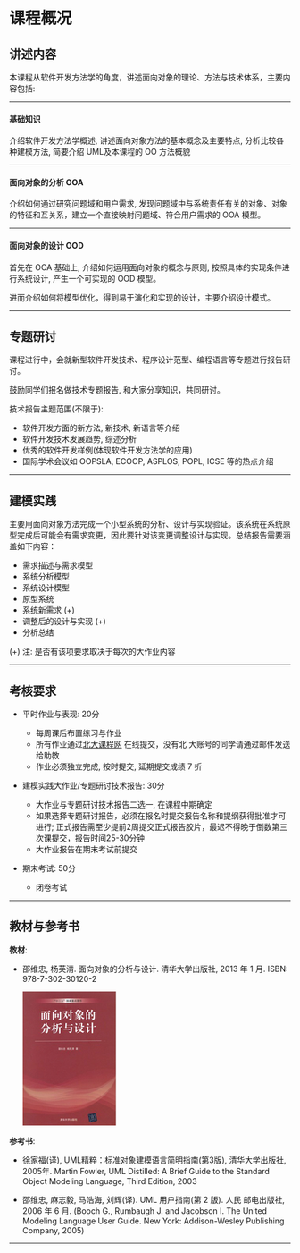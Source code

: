 课程概况
=======

讲述内容
--------

本课程从软件开发方法学的角度，讲述面向对象的理论、方法与技术体系，主要内容包括:

----

#### 基础知识

介绍软件开发方法学概述, 讲述面向对象方法的基本概念及主要特点, 分析比较各种建模方法, 简要介绍 UML及本课程的 OO 方法概貌

----

#### 面向对象的分析 OOA

介绍如何通过研究问题域和用户需求, 发现问题域中与系统责任有关的对象、对象的特征和互关系，建立一个直接映射问题域、符合用户需求的 OOA 模型。

----

#### 面向对象的设计 OOD

首先在 OOA 基础上, 介绍如何运用面向对象的概念与原则, 按照具体的实现条件进行系统设计, 产生一个可实现的 OOD 模型。

进而介绍如何将模型优化，得到易于演化和实现的设计，主要介绍设计模式。

----

专题研讨
-------

课程进行中，会就新型软件开发技术、程序设计范型、编程语言等专题进行报告研讨。

鼓励同学们报名做技术专题报告, 和大家分享知识，共同研讨。

技术报告主题范围(不限于):

- 软件开发方面的新方法, 新技术, 新语言等介绍
- 软件开发技术发展趋势, 综述分析
- 优秀的软件开发样例(体现软件开发方法学的应用)
- 国际学术会议如 OOPSLA, ECOOP, ASPLOS, POPL, ICSE 等的热点介绍

----

建模实践
-------

主要用面向对象方法完成一个小型系统的分析、设计与实现验证。该系统在系统原型完成后可能会有需求变更，因此要针对该变更调整设计与实现。总结报告需要涵盖如下内容：

- 需求描述与需求模型
- 系统分析模型
- 系统设计模型
- 原型系统
- 系统新需求 (+)
- 调整后的设计与实现 (+)
- 分析总结

(+) 注: 是否有该项要求取决于每次的大作业内容

----


考核要求
---------

- 平时作业与表现:  20分

  * 每周课后布置练习与作业
  * 所有作业通过[北大课程网](http://course.pku.edu.cn) 在线提交，没有北
    大账号的同学请通过邮件发送给助教
  * 作业必须独立完成, 按时提交, 延期提交成绩 7 折


- 建模实践大作业/专题研讨技术报告: 30分

  * 大作业与专题研讨技术报告二选一, 在课程中期确定
  * 如果选择专题研讨报告，必须在报名时提交报告名称和提纲获得批准才可进行; 正式报告需至少提前2周提交正式报告胶片，最迟不得晚于倒数第三次课提交，报告时间25-30分钟
  * 大作业报告在期末考试前提交


- 期末考试: 50分

  * 闭卷考试

----

教材与参考书
-----------

**教材**:

- 邵维忠, 杨芙清. 面向对象的分析与设计. 清华大学出版社, 2013 年 1 月.  ISBN: 978-7-302-30120-2

  ![邵维忠老师的《面向对象的分析与设计》](images/book.png "教材")


**参考书**:

- 徐家福(译), UML精粹：标准对象建模语言简明指南(第3版), 清华大学出版社, 2005年. Martin Fowler, UML Distilled: A Brief Guide to the Standard Object Modeling Language, Third Edition, 2003

- 邵维忠, 麻志毅, 马浩海, 刘辉(译). UML 用户指南(第 2 版). 人民 邮电出版社, 2006 年 6 月. (Booch G., Rumbaugh J. and Jacobson I. The United Modeling Language User Guide. New York: Addison-Wesley Publishing Company, 2005)

----
